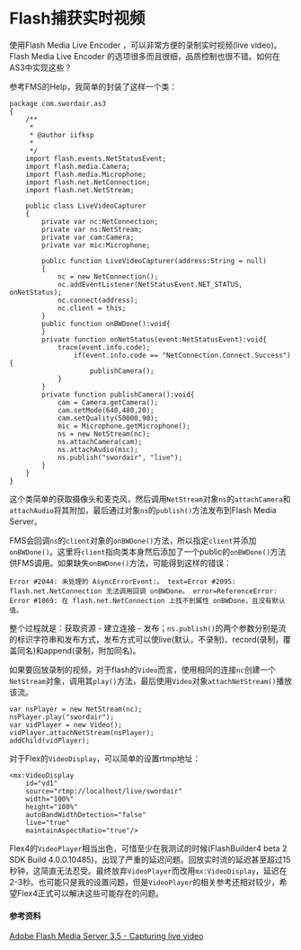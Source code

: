 # Flash捕获实时视频

使用Flash Media Live Encoder ，可以非常方便的录制实时视频(live video)。Flash Media Live Encoder 的选项很多而且很细，品质控制也很不错。如何在AS3中实现这些？

参考FMS的Help，我简单的封装了这样一个类：
```
package com.swordair.as3
{	
	/**
	 * 
	 * @author iifksp
	 * 
	 */
	import flash.events.NetStatusEvent;
	import flash.media.Camera;
	import flash.media.Microphone;
	import flash.net.NetConnection;
	import flash.net.NetStream;

	public class LiveVideoCapturer
	{
		private var nc:NetConnection; 
		private var ns:NetStream; 
		private var cam:Camera; 
		private var mic:Microphone;

		public function LiveVideoCapturer(address:String = null)
		{
			nc = new NetConnection(); 
			nc.addEventListener(NetStatusEvent.NET_STATUS, onNetStatus); 
			nc.connect(address);
			nc.client = this;
		}
		public function onBWDone():void{
		}
		private function onNetStatus(event:NetStatusEvent):void{ 
			trace(event.info.code); 
				if(event.info.code == "NetConnection.Connect.Success"){ 
					publishCamera();
			}
		}
		private function publishCamera():void{ 
			cam = Camera.getCamera(); 
			cam.setMode(640,480,20);
			cam.setQuality(50000,90);
			mic = Microphone.getMicrophone(); 
			ns = new NetStream(nc); 
			ns.attachCamera(cam); 
			ns.attachAudio(mic); 
			ns.publish("swordair", "live");
		}
	}
}
```
这个类简单的获取摄像头和麦克风，然后调用`NetStream`对象`ns`的`attachCamera`和`attachAudio`将其附加，最后通过对象`ns`的`publish()`方法发布到Flash Media Server。

FMS会回调`ns`的`client`对象的`onBWDone()`方法，所以指定`client`并添加`onBWDone()`。这里将`client`指向类本身然后添加了一个public的`onBWDone()`方法供FMS调用。如果缺失`onBWDone()`方法，可能得到这样的错误：
```
Error #2044: 未处理的 AsyncErrorEvent:。 text=Error #2095: flash.net.NetConnection 无法调用回调 onBWDone。 error=ReferenceError: Error #1069: 在 flash.net.NetConnection 上找不到属性 onBWDone，且没有默认值。
```
整个过程就是：获取资源 - 建立连接 - 发布；`ns.publish()`的两个参数分别是流的标识字符串和发布方式，发布方式可以使live(默认，不录制)、record(录制，覆盖同名)和append(录制，附加同名)。

如果要回放录制的视频，对于flash的`Video`而言，使用相同的连接`nc`创建一个`NetStream`对象，调用其`play()`方法，最后使用`Video`对象`attachNetStream()`播放该流。
```
var nsPlayer = new NetStream(nc); 
nsPlayer.play("swordair"); 
var vidPlayer = new Video(); 
vidPlayer.attachNetStream(nsPlayer); 
addChild(vidPlayer); 
```
对于Flex的`VideoDisplay`，可以简单的设置rtmp地址：
```
<mx:VideoDisplay 
	id="vd1"
	source="rtmp://localhost/live/swordair" 
	width="100%" 
	height="100%" 
	autoBandWidthDetection="false" 
	live="true" 
	maintainAspectRatio="true"/>
```
Flex4的`VideoPlayer`相当出色，可惜至少在我测试的时候(FlashBuilder4 beta 2 SDK Build 4.0.0.10485)，出现了严重的延迟问题。回放实时流的延迟甚至超过15秒钟，这简直无法忍受。最终放弃`VideoPlayer`而改用`mx:VideoDisplay`，延迟在2-3秒。也可能只是我的设置问题，但是`VideoPlayer`的相关参考还相对较少，希望Flex4正式可以解决这些可能存在的问题。

#### 参考资料
[Adobe Flash Media Server 3.5 - Capturing live video](http://help.adobe.com/en_US/FlashMediaServer/3.5_Deving/WS5b3ccc516d4fbf351e63e3d11a0773d56e-7ff0.html)